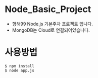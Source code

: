 # Node_Basic_Project
- 항해99 Node.js 기본주차 프로젝트 입니다.
- MongoDB는 Cloud로 연결되어있습니다.

# 사용방법

``` shell
$ npm install
$ node app.js
```
